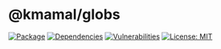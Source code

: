 # @kmamal/globs

[![Package](https://img.shields.io/npm/v/%2540kmamal%252Fglobs)](https://www.npmjs.com/package/@kmamal/globs)
[![Dependencies](https://img.shields.io/librariesio/release/npm/@kmamal/globs)](https://libraries.io/npm/@kmamal%2Fglobs)
[![Vulnerabilities](https://img.shields.io/snyk/vulnerabilities/npm/%2540kmamal%252Fglobs)](https://snyk.io/test/npm/@kmamal/globs)
[![License: MIT](https://img.shields.io/badge/License-MIT-yellow.svg)](https://opensource.org/licenses/MIT)
